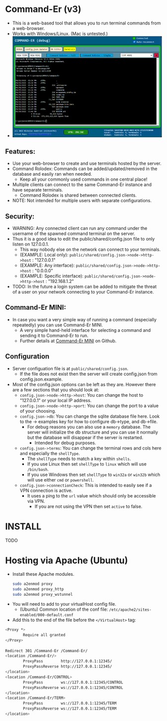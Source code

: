 # Command-Er (v3)
* This is a web-based tool that allows you to run terminal commands from a web-browser.
* Works with Windows/Linux. (Mac is untested.)
* ![image info](./README_DATA/Command-Er_term_demo.png)

## Features:
* Use your web-browser to create and use terminals hosted by the server.
* Command Rolodex: Commands can be added/updated/removed in the database and easily ran when needed.
  * Keep all your commonly used commands in one central place!
* Multiple clients can connect to the same Command-Er instance and have separate terminals.
  - Command Rolodex is shared between connected clients. 
* NOTE: Not intended for multiple users with separate configurations.  

## Security:
* WARNING: Any connected client can run any command under the username of the spawned command terminal on the server.
* Thus it is a good idea to edit the public/shared/config.json file to only listen on 127.0.0.1.
  * This way nobody else on the network can connect to your terminals.
  * (EXAMPLE: Local only): `public/shared/config.json->node->http->host` : "127.0.0.1"
  * (EXAMPLE: Any interface): `public/shared/config.json->node->http->host` : "0.0.0.0"
  * (EXAMPLE: Specific interface): `public/shared/config.json->node->http->host` : "192.168.1.2"
* TODO: In the future a login system can be added to mitigate the threat of a user on your network connecting to your Command-Er instance.

## Command-Er MINI:
* In case you want a very simple way of running a command (especially repeatedly) you can use Command-Er MINI.
  * A very simple hand-held interface for selecting a command and sending it to Command-Er to run.
  * Further details at [Command-Er MINI](https://github.com/nicksen782/Command-Er_mini) on Github.

## Configuration
- Server configuation file is at `public/shared/config.json`.
  - If the file does not exist then the server will create config.json from config.json.example.
- Most of the config.json options can be left as they are. However there are a few sections that you should look at:
  - `config.json->node->http->host`: You can change the host to "127.0.0.1" or your local IP address.
  - `config.json->node->http->port`: You can change the port to a value of your choosing.
  - `config.json->db`: You can change the sqlite database file here. Look to the -> examples key for how to configure db->type, and db->file. 
    - For debug reasons you can also use a `memory` database. The server will initialize the db structure and you can use it normally but the database will disappear if the server is restarted.
      - Intended for debug purposes.
  - `config.json->terms`: You can change the terminal rows and cols here and especially the `shellType`.
    - The `shellType` needs to match a key within `shells`.
    - If you use Linux then set `shellType` to `linux` which will use `/bin/bash`. 
    - If you use Windows then set `shellType` to `win32a` or `win32b` which will use either `cmd` or `powershell`.
  - `config.json->connectionCheck`: This is intended to easily see if a VPN connection is active.
    - It uses a ping to the `url` value which should only be accessible via VPN.
      - If you are not using the VPN then set `active` to false.

# INSTALL
TODO
# Hosting via Apache (Ubuntu)
* Install these Apache modules.
    ````sh
    sudo a2enmod proxy
    sudo a2enmod proxy_http
    sudo a2enmod proxy_wstunnel
    ````
* You will need to add to your virtualHost config file.
  * (Ubuntu) Common location of the conf file: `/etc/apache2/sites-enabled/000-default.conf`
* Add this to the end of the file before the `</VirtualHost>` tag:
````sh
<Proxy *>
        Require all granted
</Proxy>

Redirect 301 /Command-Er /Command-Er/
<location /Command-Er/>
        ProxyPass        http://127.0.0.1:12345/
        ProxyPassReverse http://127.0.0.1:12345/
</location>
<location /Command-Er/CONTROL>
        ProxyPass        ws://127.0.0.1:12345/CONTROL
        ProxyPassReverse ws://127.0.0.1:12345/CONTROL
</location>
<location /Command-Er/TERM>
        ProxyPass        ws://127.0.0.1:12345/TERM
        ProxyPassReverse ws://127.0.0.1:12345/TERM
</location>
````
